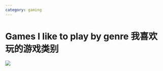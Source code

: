 ```yaml
---
category: gaming
---
```

# Games I like to play by genre 我喜欢玩的游戏类别

![](https://i.imgur.com/w36qkqd.png)
